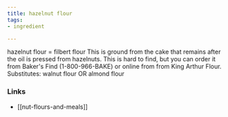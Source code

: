 ```yaml
---
title: hazelnut flour
tags:
- ingredient

---
```

hazelnut flour = filbert flour This is ground from the cake that remains after the oil is pressed from hazelnuts. This is hard to find, but you can order it from Baker's Find (1-800-966-BAKE) or online from from King Arthur Flour. Substitutes: walnut flour OR almond flour

### Links

* [[nut-flours-and-meals]]
